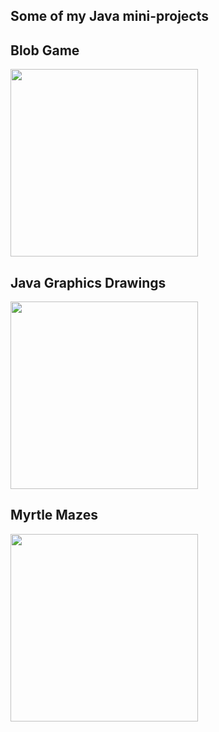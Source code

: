 ## Some of my Java mini-projects

## Blob Game
<img src="https://github.com/user-attachments/assets/01eed8c0-f463-4803-bdd0-26fc4c18af77" width="300">

## Java Graphics Drawings
<img src="https://github.com/user-attachments/assets/b254b4c2-8e32-4b00-8213-649556a4de8c" width="300">

## Myrtle Mazes
<img src="https://github.com/user-attachments/assets/8c9ca1de-da35-4a9b-ba15-1d5dda65c95a" width="300">
